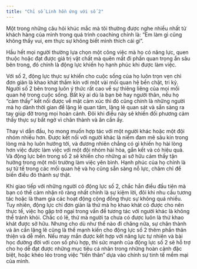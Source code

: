 ```yaml
---
title: "Chỉ số Linh hồn ứng với số 2"
---
```

Một trong những câu hỏi khúc mắc mà tôi thường được nghe nhiều nhất từ khách hàng của mình trong quá trình coaching chính là: “Em làm gì cũng không thấy vui, em thực sự không biết mình thích cái gì”.

Hầu hết mọi người thường lựa chọn một công việc mà họ có năng lực, quen thuộc hoặc đạt được giá trị vật chất mà quên mất đi phần quan trọng ẩn sâu bên trong, đó chính là động lực khiến họ hạnh phúc khi được làm việc. 

Với số 2, động lực thực sự khiến cho cuộc sống của họ luôn trọn vẹn chỉ đơn giản là khao khát thầm kín với một vài mối quan hệ bền chặt, tri kỷ. Người số 2 bên trong luôn ý thức rất cao về sự thiêng liêng của mọi mối quan hệ trong cuộc sống. Bất kỳ ai dù là bạn bè hay người thân, nếu họ “cảm thấy” kết nối được về mặt cảm xúc thì đó cũng chính là những người mà họ dành thời gian để lặng lẽ quan tâm, lặng lẽ quan sát và sẵn sàng ra tay giúp đỡ trong mọi hoàn cảnh. Đôi khi điều này sẽ khiến đối phương cảm thấy thực sự bất ngờ vì chân thành và ân cần ấy. 

Thay vì dẫn đầu, họ mong muốn hợp tác với một người khác hoặc một đội nhóm nhiều hơn. Được kết nối với người khác là niềm đam mê sâu kín trong lòng mà họ luôn hướng tới, và đương nhiên chẳng có gì khiến họ hài lòng hơn việc được làm việc với một đội nhóm hài hòa, gắn kết và có hiệu quả. Và động lực bên trong số 2 sẽ khiến cho những ai sở hữu cảm thấy tận hưởng trong một môi trường làm việc yên bình. Hạnh phúc của họ chính là sự tử tế trong các mối quan hệ và họ cũng sẵn sàng nỗ lực, chăm chỉ để biến điều đó thành sự thật. 

Khi giao tiếp với những người có động lực số 2, chắc hẳn điều đầu tiên mà bạn có thể cảm nhận rõ ràng nhất chính là sự kiệm lời, đôi khi nhu cầu tương tác hoặc là tham gia các hoạt động cộng đồng thực sự không quá nhiều. Tuy nhiên, động lực chỉ đơn giản là thứ mà họ khao khát có được cho nên thực tế, việc họ gặp trở ngại trong vấn đề tương tác với người khác là không thể tránh khỏi. Chắc có lẽ, thứ mà người ta chưa có được luôn là thứ khao khát được sở hữu. 
Nhưng cho dù như thế nào đi chăng nữa, sự chân thành và ân cần lặng lẽ cũng là thế mạnh kiến cho động lực số 2 thêm phần thân thiện và dễ mến. Nếu may mắn được kết hợp với năng lực tự nhiên và bài học đường đời với con số phù hợp, thì sức mạnh của động lực số 2 sẽ hỗ trợ cho họ dễ đạt được những mục tiêu cá nhân trong những hoàn cảnh đặc biệt, hoặc khéo léo trong việc “tiến thân” dựa vào chính sự tinh tế mềm mại của mình.
